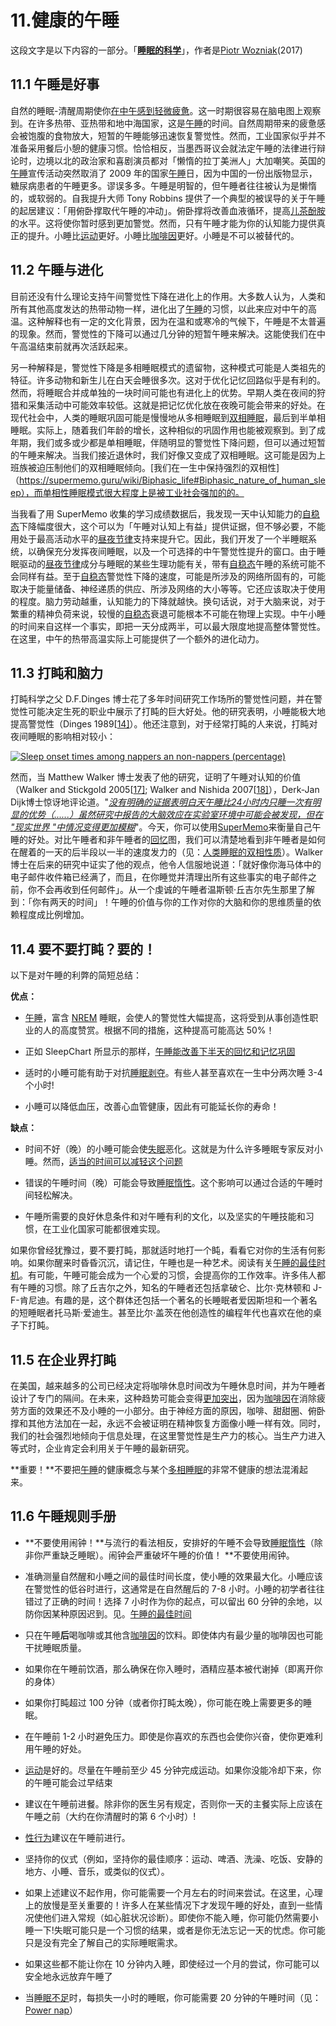 # 11.健康的午睡

这段文字是以下内容的一部分。「**[睡眠的科学](https://supermemo.guru/wiki/Science_of_sleep)**」，作者是[Piotr Wozniak](https://supermemo.guru/wiki/Piotr_Wozniak)(2017)

## 11.1 午睡是好事

自然的睡眠-清醒周期使你[在中午感到轻微疲惫](https://supermemo.guru/wiki/Biphasic_life)。这一时期很容易在脑电图上观察到。在许多热带、亚热带和地中海国家，这是[午睡](https://supermemo.guru/wiki/Good_sleep,_good_learning,_good_life:_Glossary#siesta)的时间。自然周期带来的疲惫感会被饱腹的食物放大，短暂的午睡能够迅速恢复警觉性。然而，工业国家似乎并不准备采用餐后小憩的健康习惯。恰恰相反，当墨西哥议会就法定午睡的法律进行辩论时，边境以北的政治家和喜剧演员都对「懒惰的拉丁美洲人」大加嘲笑。英国的[午睡](https://supermemo.guru/wiki/Good_sleep,_good_learning,_good_life:_Glossary#siesta)宣传活动突然取消了 2009 年的国家[午睡](https://supermemo.guru/wiki/Good_sleep,_good_learning,_good_life:_Glossary#siesta)日，因为中国的一份出版物显示，糖尿病患者的午睡更多。谬误多多。午睡是明智的，但午睡者往往被认为是懒惰的，或软弱的。自我提升大师 Tony Robbins 提供了一个典型的被误导的关于午睡的起居建议：「用俯卧撑取代午睡的冲动」。俯卧撑将改善血液循环，提高[儿茶酚胺](http://en.wikipedia.org/wiki/Catecholamine)的水平。这将使你暂时感到更加警觉。然而，只有午睡才能为你的认知能力提供真正的提升。小睡比[运动](https://supermemo.guru/wiki/Factors_that_affect_sleep#Exercise)更好。小睡比[咖啡因](https://supermemo.guru/wiki/Factors_that_affect_sleep#Caffeine)更好。小睡是不可以被替代的。

## 11.2 午睡与进化

目前还没有什么理论支持午间警觉性下降在进化上的作用。大多数人认为，人类和所有其他高度发达的热带动物一样，进化出了[午睡](https://supermemo.guru/wiki/Good_sleep,_good_learning,_good_life:_Glossary#siesta)的习惯，以此来应对中午的高温。这种解释也有一定的文化背景，因为在温和或寒冷的气候下，午睡是不太普遍的现象。然而，警觉性的下降可以通过几分钟的短暂午睡来解决。这能使我们在中午高温结束前就再次活跃起来。

另一种解释是，警觉性下降是多相睡眠模式的遗留物，这种模式可能是人类祖先的特征。许多动物和新生儿在白天会睡很多次。这对于优化记忆回路似乎是有利的。然而，将睡眠合并成单独的一块时间可能也有进化上的优势。早期人类在夜间的狩猎和采集活动中可能效率较低。这就是把记忆优化放在夜晚可能会带来的好处。在现代社会中，人类的睡眠巩固可能是慢慢地从多相睡眠到[双相睡眠](https://supermemo.guru/wiki/Good_sleep,_good_learning,_good_life:_Glossary#biphasic_sleep)，最后到半单相睡眠。实际上，随着我们年龄的增长，这种相似的巩固作用也能被观察到。到了成年期，我们或多或少都是单相睡眠，伴随明显的警觉性下降问题，但可以通过短暂的午睡来解决。当我们接近退休时，我们好像又变成了双相睡眠。这可能是因为上班族被迫压制他们的双相睡眠倾向。[我们在一生中保持强烈的双相性]（https://supermemo.guru/wiki/Biphasic_life#Biphasic_nature_of_human_sleep），而单相性睡眠模式很大程度上是被工业社会强加的的。

当我看了用 SuperMemo 收集的学习成绩数据后，我发现一天中认知能力的[自稳态](https://supermemo.guru/wiki/Good_sleep,_good_learning,_good_life:_Glossary#homeostatic_sleep_component)下降幅度很大，这个可以为「午睡对认知上有益」提供证据，但不够必要，不能用处于最高活动水平的[昼夜节律](https://supermemo.guru/wiki/Good_sleep,_good_learning,_good_life:_Glossary#circadian_sleep_component)支持来提升它。因此，我们开发了一个半睡眠系统，以确保充分发挥夜间睡眠，以及一个可选择的中午警觉性提升的窗口。由于睡眠驱动的[昼夜节律](https://supermemo.guru/wiki/Good_sleep,_good_learning,_good_life:_Glossary#circadian_sleep_component)成分与睡眠的某些生理功能有关，带有[自稳态](https://supermemo.guru/wiki/Good_sleep,_good_learning,_good_life:_Glossary#homeostatic_sleep_component)午睡的系统可能不会同样有益。至于[自稳态](https://supermemo.guru/wiki/Good_sleep,_good_learning,_good_life:_Glossary#homeostatic_sleep_component)警觉性下降的速度，可能是所涉及的网络所固有的，可能取决于能量储备、神经递质的供应、所涉及网络的大小等等。它还应该取决于使用的程度。脑力劳动越重，认知能力的下降就越快。换句话说，对于大脑来说，对于繁重的精神负荷来说，较慢的[自稳态](https://supermemo.guru/wiki/Good_sleep,_good_learning,_good_life:_Glossary#homeostatic_sleep_component)衰退可能根本不可能在物理上实现。中午小睡的时间来自这样一个事实，即把一天分成两半，可以最大限度地提高整体警觉性。在这里，中午的热带高温实际上可能提供了一个额外的进化动力。

## 11.3 打盹和脑力

打盹科学之父 D.F.Dinges 博士花了多年时间研究工作场所的警觉性问题，并在警觉性可能决定生死的职业中展示了打盹的巨大好处。他的研究表明，小睡能极大地提高警觉性（Dinges 1989[[14\]](https://supermemo.guru/wiki/Good_sleep,_good_learning,_good_life#cite_note-dinges-1989-14)）。他还注意到，对于经常打盹的人来说，打盹对夜间睡眠的影响相对较小：

[![Sleep onset times among nappers an non-nappers (percentage)](https://supermemo.guru/images/0/06/Napping.gif)](https://supermemo.guru/wiki/File:Napping.gif)

然而，当 Matthew Walker 博士发表了他的研究，证明了午睡对认知的价值（Walker and Stickgold 2005[[17\]](https://supermemo.guru/wiki/Good_sleep,_good_learning,_good_life#cite_note-17); Walker and Nishida 2007[[18\]](https://supermemo.guru/wiki/Good_sleep,_good_learning,_good_life#cite_note-18)），Derk-Jan Dijk博士惊讶地评论道。"*[没有明确的证据表明白天午睡比24小时内只睡一次有明显的优势（......）虽然研究中报告的大脑效应在实验室环境中可能会被发现，但在 "现实世界 "中情况变得更加模糊](http://news.bbc.co.uk/2/hi/health/8524549.stm)*"。今天，你可以使用[SuperMemo](https://supermemo.guru/wiki/Good_sleep,_good_learning,_good_life:_Glossary#SuperMemo)来衡量自己午睡的好处。对比午睡者和非午睡者的[回忆](https://supermemo.guru/wiki/Good_sleep,_good_learning,_good_life:_Glossary#recall)图，我们可以清楚地看到非午睡者是如何在醒着的一天的后半段以一半的速度发力的（见：[人类睡眠的双相性质](https://supermemo.guru/wiki/Biphasic_life#Biphasic_nature_of_human_sleep)）。Walker 博士在后来的研究中证实了他的观点，他令人信服地说道：「就好像你海马体中的电子邮件收件箱已经满了，而且，在你睡觉并清理出所有这些事实的电子邮件之前，你不会再收到任何邮件」。从一个虔诚的午睡者温斯顿·丘吉尔先生那里了解到：「你有两天的时间」！午睡的价值与你的工作对你的大脑和你的思维质量的依赖程度成比例增加。

## 11.4 要不要打盹？要的！

以下是对午睡的利弊的简短总结：

**优点：**

- [午睡](https://supermemo.guru/wiki/Good_sleep,_good_learning,_good_life:_Glossary#siesta)，富含 [NREM](https://supermemo.guru/wiki/Good_sleep,_good_learning,_good_life:_Glossary#NREM) 睡眠，会使人的警觉性大幅提高，这将受到从事创造性职业的人的高度赞赏。根据不同的措施，这种提高可能高达 50%！

- 正如 SleepChart 所显示的那样，[午睡能改善下半天的回忆和记忆巩固](https://supermemo.guru/wiki/Neural_optimization_in_sleep#Sleep_and_memory)

- 适时的小睡可能有助于对抗[睡眠剥夺](https://supermemo.guru/wiki/Good_sleep,_good_learning,_good_life:_Glossary#sleep_deprivation)。有些人甚至喜欢在一生中分两次睡 3-4 个小时!

- 小睡可以降低血压，改善心血管健康，因此有可能延长你的寿命！

**缺点：**

- 时间不好（晚）的小睡可能会使[失眠](https://supermemo.guru/wiki/Insomnia)恶化。这就是为什么许多睡眠专家反对小睡。然而，[适当的时间可以减轻这个问题](https://supermemo.guru/wiki/Best_time_for_napping#Best_nap_timing)

- 错误的午睡时间（晚）可能会导致[睡眠惰性](https://supermemo.guru/wiki/Sleep_inertia)。这个影响可以通过合适的午睡时间轻松解决。

- 午睡所需要的良好休息条件和对午睡有利的文化，以及坚实的午睡技能和习惯，在工业化国家可能都很难实现。

如果你曾经犹豫过，要不要打盹，那就适时地打一个盹，看看它对你的生活有何影响。如果你醒来时昏昏沉沉，请记住，午睡也是一种艺术。阅读有关[午睡的最佳时机](https://supermemo.guru/wiki/Best_time_for_napping#Best_nap_timing)。有可能，午睡可能会成为一个心爱的习惯，会提高你的工作效率。许多伟人都有午睡的习惯。除了丘吉尔之外，知名的午睡者还包括拿破仑、比尔·克林顿和 J-F-肯尼迪。有趣的是，这个群体还包括一个著名的长睡眠者爱因斯坦和一个著名的短睡眠者托马斯·爱迪生。甚至比尔·盖茨在他创造性的编程年代也喜欢在他的桌子下打盹。

## 11.5 在企业界打盹

在美国，越来越多的公司已经决定将咖啡休息时间改为午睡休息时间，并为午睡者设计了专门的隔间。在未来，这种趋势可能会变得[更加突出](http://www.businessweek.com/magazine/content/10_36/b4193084949626.htm)，因为[咖啡因](https://supermemo.guru/wiki/Good_sleep,_good_learning,_good_life:_Glossary#caffeine)在消除疲劳方面的效果还不及小睡的一小部分。由于神经方面的原因，咖啡、甜甜圈、俯卧撑和其他方法加在一起，永远不会被证明在精神恢复方面像小睡一样有效。同时，我们的社会强烈地倾向于信息处理，在这里警觉性是生产力的核心。当生产力进入等式时，企业肯定会利用关于午睡的最新研究。

**重要！**不要把[午睡](https://supermemo.guru/wiki/Good_sleep,_good_learning,_good_life:_Glossary#siesta)的健康概念与某个[多相睡眠](https://supermemo.guru/wiki/Science_of_polyphasic_sleep)的非常不健康的想法混淆起来。

## 11.6 午睡规则手册

- **不要使用闹钟！**与流行的看法相反，安排好的午睡不会导致[睡眠惰性](https://supermemo.guru/wiki/Sleep_inertia)（除非你严重缺乏睡眠）。闹钟会严重破坏午睡的价值！ **不要使用闹钟。

- 准确测量自然醒和小睡之间的最佳时间长度，使小睡的效果最大化。小睡应该在警觉性的低谷时进行，这通常是在自然醒后的 7-8 小时。小睡的初学者往往错过了正确的时间！选择 7 小时作为你的起点，可以留出 60 分钟的余地，以防你因某种原因迟到。见。[午睡的最佳时间](https://supermemo.guru/wiki/Best_time_for_napping)

- 只在午睡**后**喝咖啡或其他含[咖啡因](https://supermemo.guru/wiki/Good_sleep,_good_learning,_good_life:_Glossary#caffeine)的饮料。即使体内有最少量的咖啡因也可能干扰睡眠质量。

- 如果你在午睡前饮酒，那么确保在你入睡时，酒精应基本被代谢掉（即离开你的身体）

- 如果你打盹超过 100 分钟（或者你打盹太晚），你可能在晚上需要更多的睡眠。

- 在午睡前 1-2 小时避免压力。即使是你喜欢的东西也会使你兴奋，使你更难利用午睡的好处。

- [运动](https://supermemo.guru/wiki/Factors_that_affect_sleep#Exercise)是好的。尽量在午睡前至少 45 分钟完成运动。如果你没能冷却下来，你的午睡可能会过早结束

- 建议在午睡前进餐。除非你的医生另有规定，否则你一天的主餐实际上应该在午睡之前（大约在你清醒时的第 6 个小时）!

- [性行为](https://supermemo.guru/wiki/Factors_that_affect_sleep#Sex)建议在午睡前进行。

- 坚持你的仪式（例如，坚持你的最佳顺序：运动、啤酒、洗澡、吃饭、安静的地方、小睡、音乐，或类似的仪式）。

- 如果上述建议不起作用，你可能需要一个月左右的时间来尝试。在这里，心理上的放慢是至关重要的！许多人在某些情况下才发现午睡的好处，直到一些情况使他们进入常规（如心脏状况诊断）。即使你不能入睡，你可能仍然需要小睡一下!失眠可能只是一个习惯的结果，或者是你无法忘记一天的忧虑。你可能只是没有完全了解自己的实际睡眠需求。

- 如果这些都不能让你在 10 分钟内入睡，即使经过一个月的尝试，你可能可以安全地永远放弃午睡了

- 当[睡眠不足](https://supermemo.guru/wiki/Sleep_deprivation)时，每损失一小时的睡眠，你可能需要 20 分钟的午睡时间（见：[Power nap](https://supermemo.guru/wiki/Power_nap)）